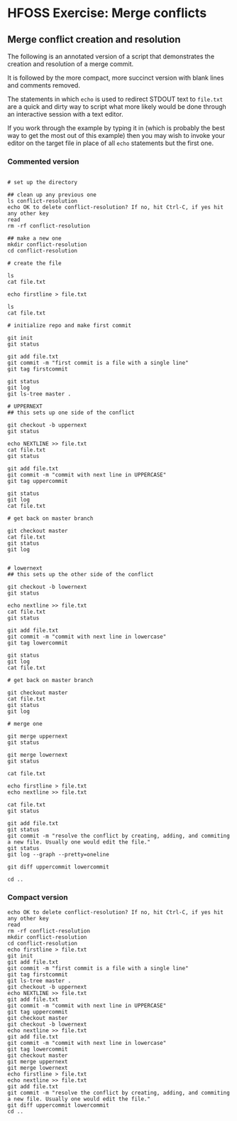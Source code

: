 
# HFOSS Exercise: Merge conflicts

## Merge conflict creation and resolution

The following is an annotated version of a script that demonstrates the
creation and resolution of a merge commit.

It is followed by the more compact, more succinct version with blank lines
and comments removed.

The statements in which `echo` is used to redirect STDOUT text to `file.txt`
are a quick and dirty way to script what more likely would be done through
an interactive session with a text editor.  

If you work through the example by typing it in (which is probably the best
way to get the most out of this example) then you may wish to invoke your
editor on the target file in place of all `echo` statements but the first
one.

### Commented version

```

# set up the directory

## clean up any previous one
ls conflict-resolution
echo OK to delete conflict-resolution? If no, hit Ctrl-C, if yes hit any other key
read
rm -rf conflict-resolution

## make a new one
mkdir conflict-resolution
cd conflict-resolution

# create the file

ls
cat file.txt

echo firstline > file.txt

ls
cat file.txt

# initialize repo and make first commit

git init
git status

git add file.txt
git commit -m "first commit is a file with a single line"
git tag firstcommit

git status
git log
git ls-tree master .

# UPPERNEXT
## this sets up one side of the conflict

git checkout -b uppernext
git status

echo NEXTLINE >> file.txt
cat file.txt
git status

git add file.txt
git commit -m "commit with next line in UPPERCASE"
git tag uppercommit

git status
git log
cat file.txt

# get back on master branch

git checkout master
cat file.txt
git status
git log


# lowernext
## this sets up the other side of the conflict

git checkout -b lowernext
git status

echo nextline >> file.txt
cat file.txt
git status

git add file.txt
git commit -m "commit with next line in lowercase"
git tag lowercommit

git status
git log
cat file.txt

# get back on master branch

git checkout master
cat file.txt
git status
git log

# merge one

git merge uppernext
git status

git merge lowernext
git status

cat file.txt

echo firstline > file.txt
echo nextline >> file.txt

cat file.txt
git status

git add file.txt
git status
git commit -m "resolve the conflict by creating, adding, and commiting a new file. Usually one would edit the file."
git status
git log --graph --pretty=oneline

git diff uppercommit lowercommit

cd ..

```

### Compact version


```
echo OK to delete conflict-resolution? If no, hit Ctrl-C, if yes hit any other key
read
rm -rf conflict-resolution
mkdir conflict-resolution
cd conflict-resolution
echo firstline > file.txt
git init
git add file.txt
git commit -m "first commit is a file with a single line"
git tag firstcommit
git ls-tree master .
git checkout -b uppernext
echo NEXTLINE >> file.txt
git add file.txt
git commit -m "commit with next line in UPPERCASE"
git tag uppercommit
git checkout master
git checkout -b lowernext
echo nextline >> file.txt
git add file.txt
git commit -m "commit with next line in lowercase"
git tag lowercommit
git checkout master
git merge uppernext
git merge lowernext
echo firstline > file.txt
echo nextline >> file.txt
git add file.txt
git commit -m "resolve the conflict by creating, adding, and commiting a new file. Usually one would edit the file."
git diff uppercommit lowercommit
cd ..
```